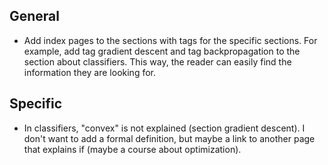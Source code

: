 ## General

- Add index pages to the sections with tags for the specific sections. For example, add tag gradient descent and tag backpropagation to the section about classifiers. This way, the reader can easily find the information they are looking for.


## Specific

- In classifiers, "convex" is not explained (section gradient descent). I don't want to add a formal definition, but maybe a link to another page that explains if (maybe a course about optimization).